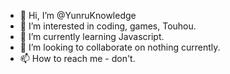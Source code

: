 - 👋 Hi, I’m @YunruKnowledge
- 👀 I’m interested in coding, games, Touhou.
- 🌱 I’m currently learning Javascript.
- 💞️ I’m looking to collaborate on nothing currently.
- 📫 How to reach me - don't.

<!---
YunruKnowledge/YunruKnowledge is a ✨ special ✨ repository because its `README.md` (this file) appears on your GitHub profile.
You can click the Preview link to take a look at your changes.
--->
